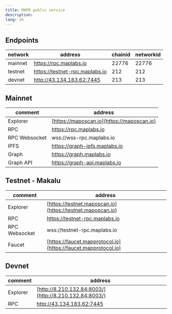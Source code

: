```yaml
---
title: MAPO public service
description:
lang: zh
---
```


## Endpoints

| network | address                        | chainid | networkid |
|---------|--------------------------------|---------|-----------|
| mainnet | https://rpc.maplabs.io         | 22776   | 22776     |
| testnet | https://testnet-rpc.maplabs.io | 212     | 212       |
| devnet  | http://43.134.183.62:7445      | 213     | 213       |

## Mainnet

| comment       | address                                    |
|---------------|--------------------------------------------|
| Explorer      | [https://maposcan.io](https://maposcan.io) |
| RPC           | https://rpc.maplabs.io                     |
| RPC Websocket | wss://wss-rpc.maplabs.io                   |
| IPFS          | https://graph-ipfs.maplabs.io              |
| Graph         | https://graph.maplabs.io                   |
| Graph API     | https://graph-api.maplabs.io               |

## Testnet - Makalu

| comment       | address                                                        |
|---------------|----------------------------------------------------------------|
| Explorer      | [https://testnet.maposcan.io](https://testnet.maposcan.io)     |
| RPC           | https://testnet-rpc.maplabs.io                                 |
| RPC Websocket | wss://testnet-rpc.maplabs.io                                   |
| Faucet        | [https://faucet.mapprotocol.io](https://faucet.mapprotocol.io) |

## Devnet

| comment       | address                                                        |
|---------------|----------------------------------------------------------------|
| Explorer      | [http://8.210.132.84:8003/](http://8.210.132.84:8003/)         |
| RPC           | http://43.134.183.62:7445                                      |